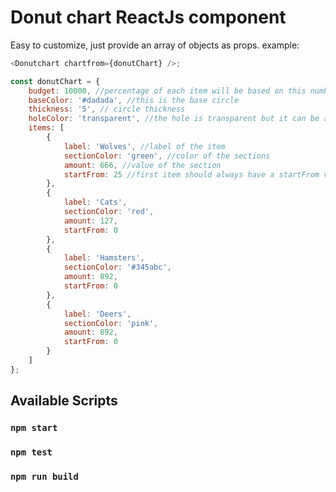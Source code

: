 # Donut chart ReactJs component

Easy to customize, just provide an array of objects as props.
example:

```javascript
<Donutchart chartfrom={donutChart} />;

const donutChart = {
	budget: 10000, //percentage of each item will be based on this number if set and if it's greater than the total of items
	baseColor: '#dadada', //this is the base circle
	thickness: '5', // circle thickness
	holeColor: 'transparent', //the hole is transparent but it can be any color ex #ffffff
	items: [
		{
			label: 'Wolves', //label of the item
			sectionColor: 'green', //color of the sections
			amount: 666, //value of the section
			startFrom: 25 //first item should always have a startFrom value > 0, next items will have a startFrom 0
		},
		{
			label: 'Cats',
			sectionColor: 'red',
			amount: 127,
			startFrom: 0
		},
		{
			label: 'Hamsters',
			sectionColor: '#345abc',
			amount: 892,
			startFrom: 0
		},
		{
			label: 'Deers',
			sectionColor: 'pink',
			amount: 892,
			startFrom: 0
		}
	]
};
```

## Available Scripts

### `npm start`

### `npm test`

### `npm run build`

```

```
